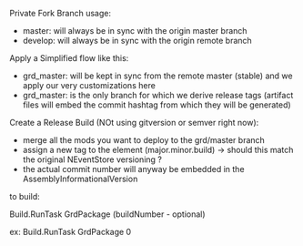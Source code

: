 Private Fork Branch usage:

- master: will always be in sync with the origin master branch
- develop: will always be in sync with the origin remote branch

Apply a Simplified flow like this:

- grd_master: will be kept in sync from the remote master (stable) and we apply our very customizations here
- grd_master: is the only branch for which we derive release tags (artifact files will embed the commit hashtag from which they will be generated)

Create a Release Build (NOt using gitversion or semver right now):

- merge all the mods you want to deploy to the grd/master branch
- assign a new tag to the element (major.minor.build) -> should this match the original NEventStore versioning ?
- the actual commit number will anyway be embedded in the AssemblyInformationalVersion

to build:

Build.RunTask GrdPackage (buildNumber - optional)

ex:
Build.RunTask GrdPackage 0

